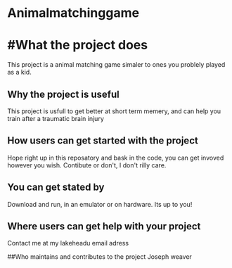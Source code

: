 # Animalmatchinggame

# #What the project does
This project is a animal matching game simaler to ones you problely played as a kid.

## Why the project is useful
This project is usfull to get better at short term memery, and can help you train after a traumatic brain injury 

## How users can get started with the project
Hope right up in this reposatory and bask in the code, you can get invoved however you wish. Contibute or don't, I don't rilly care.

## You can get stated by 
Download and run, in an emulator or on hardware. Its up to you!

## Where users can get help with your project
Contact me at my lakeheadu email adress

##Who maintains and contributes to the project
Joseph weaver 
